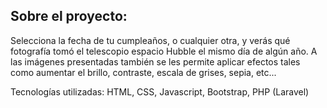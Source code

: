## Sobre el proyecto:
Selecciona la fecha de tu cumpleaños, o cualquier otra, y verás qué fotografía tomó
el telescopio espacio Hubble el mismo día de algún año. A las imágenes presentadas
también se les permite aplicar efectos tales como aumentar el brillo, contraste,
escala de grises, sepia, etc...


Tecnologías utilizadas: HTML, CSS, Javascript, Bootstrap, PHP (Laravel)